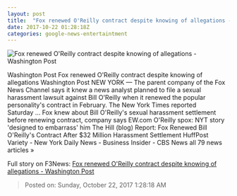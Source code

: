```yaml
---
layout: post
title:  "Fox renewed O'Reilly contract despite knowing of allegations - Washington Post"
date: 2017-10-22 01:28:18Z
categories: google-news-entertaintment
---
```


![Fox renewed O'Reilly contract despite knowing of allegations - Washington Post](https://img.washingtonpost.com/rf/image_1484w/2010-2019/Wires/Online/2017-10-22/AP/Images/Bill_O_Reilly_77802.jpg-61590.jpg?t=20170517)

Washington Post Fox renewed O'Reilly contract despite knowing of allegations Washington Post NEW YORK — The parent company of the Fox News Channel says it knew a news analyst planned to file a sexual harassment lawsuit against Bill O'Reilly when it renewed the popular personality's contract in February. The New York Times reported Saturday ... Fox knew about Bill O'Reilly's sexual harassment settlement before renewing contract, company says EW.com O'Reilly spox: NYT story 'designed to embarrass' him The Hill (blog) Report: Fox Renewed Bill O'Reilly's Contract After $32 Million Harassment Settlement HuffPost Variety - New York Daily News - Business Insider - CBS News all 79 news articles »


Full story on F3News: [Fox renewed O'Reilly contract despite knowing of allegations - Washington Post](http://www.f3nws.com/n/3yfWSG)

> Posted on: Sunday, October 22, 2017 1:28:18 AM
